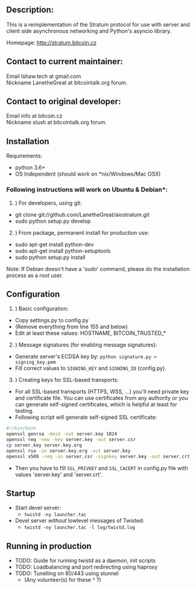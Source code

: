 ## Description:
This is a reimplementation of the Stratum protocol for use with server and client side
asynchronous networking and Python's asyncio library.

Homepage: http://stratum.bitcoin.cz

## Contact to current maintainer:
Email lshaw.tech at gmail.com  
Nickname LanetheGreat at bitcointalk.org forum.

## Contact to original developer:
Email info at bitcoin.cz  
Nickname slush at bitcointalk.org forum.

## Installation
Requirements:
* python 3.6+
* OS Independent (should work on *nix/Windows/Mac OSX)

### Following instructions will work on Ubuntu & Debian*:
1. ) For developers, using git:
  * git clone git://github.com/LanetheGreat/aiostratum.git
  * sudo python setup.py develop
2. ) From package, permanent install for production use:
  * sudo apt-get install python-dev
  * sudo apt-get install python-setuptools
  * sudo python setup.py install

Note: If Debian doesn't have a 'sudo' command, please do the installation process as a root user.

## Configuration
1. ) Basic configuration:
  * Copy settings.py to config.py
  * (Remove everything from line 155 and below)
  * Edit at least these values: HOSTNAME, BITCOIN_TRUSTED_*
2. ) Message signatures (for enabling message signatures):
  * Generate server's ECDSA key by: `python signature.py > signing_key.pem`
  * Fill correct values to `SIGNING_KEY` and `SIGNING_ID` (config.py).
3. ) Creating keys for SSL-based transports:
  * For all SSL-based transports (HTTPS, WSS, ...) you'll need private key and certificate file. You can use certificates from any authority or you can generate self-signed certificates, which is helpful at least for testing.
  * Following script will generate self-signed SSL certificate:
```bash
#!/bin/bash
openssl genrsa -des3 -out server.key 1024
openssl req -new -key server.key -out server.csr
cp server.key server.key.org
openssl rsa -in server.key.org -out server.key
openssl x509 -req -in server.csr -signkey server.key -out server.crt
```
  * Then you have to fill `SSL_PRIVKEY` and `SSL_CACERT` in config.py file with values 'server.key' and 'server.crt'.

## Startup
* Start devel server:
  * `twistd -ny launcher.tac`
* Devel server *without* lowlevel messages of Twisted:
  * `twistd -ny launcher.tac -l log/twistd.log`
 
## Running in production
* TODO: Guide for running twistd as a daemon, init scripts
* TODO: Loadbalancing and port redirecting using haproxy
* TODO: Tunelling on 80/443 using stunnel
  * (Any volunteer(s) for these ^ ?)